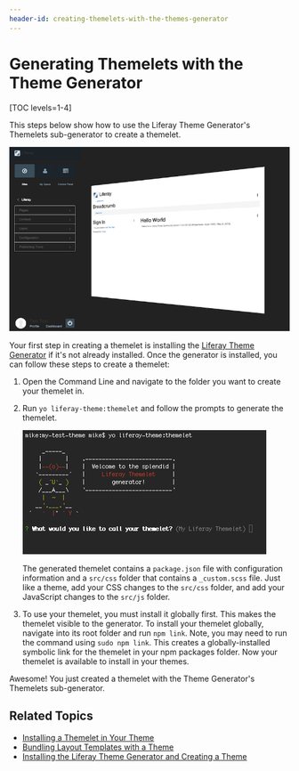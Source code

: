 ```yaml
---
header-id: creating-themelets-with-the-themes-generator
---
```


# Generating Themelets with the Theme Generator

[TOC levels=1-4]

This steps below show how to use the Liferay Theme Generator's Themelets 
sub-generator to create a themelet. 

![Figure 1: Themelets can be used to modify one aspect of the UI, that you can then reuse in your other themes.](../../../images/product-menu-animation-themelet.png)

Your first step in creating a themelet is installing the 
[Liferay Theme Generator](/developer/reference/-/knowledge_base/7-2/installing-the-theme-generator-and-creating-a-theme) 
if it's not already installed. Once the generator is installed, you can follow 
these steps to create a themelet:

1.  Open the Command Line and navigate to the folder you want to create your
    themelet in.

2.  Run `yo liferay-theme:themelet` and follow the prompts to generate the
    themelet.

    ![Figure 2: The Themelet sub-generator automates the themelet creation process, making it quick and easy.](../../../images/themelet-prompt.png)

    The generated themelet contains a `package.json` file with configuration 
    information and a `src/css` folder that contains a `_custom.scss` file. Just 
    like a theme, add your CSS changes to the `src/css` folder, and add your 
    JavaScript changes to the `src/js` folder.

3.  To use your themelet, you must install it globally first. This makes the 
    themelet visible to the generator. To install your themelet globally, 
    navigate into its root folder and run `npm link`. Note, you may need to run 
    the command using `sudo npm link`. This creates a globally-installed 
    symbolic link for the themelet in your npm packages folder. Now your 
    themelet is available to install in your themes. 

Awesome! You just created a themelet with the Theme Generator's Themelets 
sub-generator.

## Related Topics

- [Installing a Themelet in Your Theme](/developer/frameworks/-/knowledge_base/7-2/installing-a-themelet-in-your-theme)
- [Bundling Layout Templates with a Theme](/developer/frameworks/-/knowledge_base/7-2/including-layout-templates-with-a-theme)
- [Installing the Liferay Theme Generator and Creating a Theme](/developer/reference/-/knowledge_base/7-2/installing-the-theme-generator-and-creating-a-theme)
